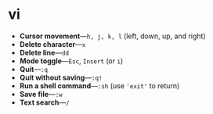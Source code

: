 # vi

- **Cursor movement**—`h, j, k, l` (left, down, up, and right)
- **Delete character**—`x`
- **Delete line**—`dd`
- **Mode toggle**—`Esc`, `Insert` (or `i`)
- **Quit**—`:q`
- **Quit without saving**—`:q!`
- **Run a shell command**—`:sh` (use `'exit'` to return)
- **Save file**—`:w`
- **Text search**—`/`